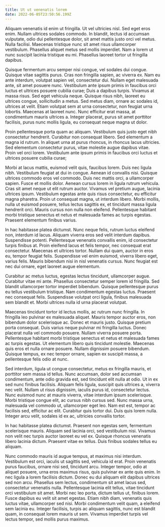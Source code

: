 ```yaml
---
title: Ut ut venenatis lorem
date: 2022-06-05T23:50:56.199Z
---
```

Aliquam venenatis id enim ut fringilla. Ut vel ultricies nisl. Sed eget eros enim. Nullam ultrices sodales commodo. In blandit, lectus id accumsan vulputate, odio dui pellentesque dolor, sit amet mattis justo orci vel metus. Nulla facilisi. Maecenas tristique nunc sit amet risus ullamcorper vestibulum. Phasellus aliquet metus sed mollis imperdiet. Nam a lorem ut nunc suscipit lacinia tristique eu mi. Phasellus laoreet tortor ut fringilla dapibus.

Quisque fermentum arcu semper nisi congue, vel sodales dui congue. Quisque vitae sagittis purus. Cras non fringilla sapien, ac viverra ex. Nam eu ante interdum, volutpat sapien vel, consectetur dui. Nullam eget malesuada ante, sit amet posuere nunc. Vestibulum ante ipsum primis in faucibus orci luctus et ultrices posuere cubilia curae; Duis a dapibus turpis. Vivamus at massa risus. Sed eget vehicula neque. Quisque risus nibh, laoreet eu ultrices congue, sollicitudin a metus. Sed metus diam, ornare ac sodales id, ultrices at velit. Etiam volutpat sem at urna consectetur, non feugiat urna lobortis. Maecenas at laoreet nunc. Nunc efficitur erat massa, at condimentum mauris ultrices a. Integer placerat, purus sit amet porttitor facilisis, purus nunc mollis ligula, eu consequat neque magna ut dolor.

Proin pellentesque porta quam ac aliquam. Vestibulum quis justo eget nibh consectetur hendrerit. Curabitur non consequat libero. Sed elementum a magna id rutrum. In aliquet urna at purus rhoncus, in rhoncus lacus ultricies. Sed elementum consectetur purus, vitae molestie augue dapibus vitae. Proin vel orci lorem. Vestibulum ante ipsum primis in faucibus orci luctus et ultrices posuere cubilia curae;

Morbi at lacus mattis, euismod velit quis, faucibus lorem. Duis nec ligula nibh. Vestibulum feugiat at dui in congue. Aenean id convallis nisi. Quisque ultrices commodo eros vel commodo. Duis nec mattis orci, a ullamcorper sapien. Fusce et mollis dolor. Aenean cursus lorem in ligula rutrum vehicula. Cras sit amet neque ut elit rutrum auctor. Vivamus vel pretium augue, lacinia ultrices ipsum. Vestibulum egestas ante quis risus consectetur, eu efficitur magna pharetra. Proin ut consequat magna, ut interdum libero. Morbi mollis, nulla ut euismod posuere, tellus lectus sagittis ex, et tincidunt massa ligula hendrerit orci. Mauris cursus non nulla non eleifend. Pellentesque habitant morbi tristique senectus et netus et malesuada fames ac turpis egestas. Praesent elementum finibus varius.

In hac habitasse platea dictumst. Nunc neque felis, rutrum luctus eleifend non, interdum id lacus. Aliquam viverra eros sed velit interdum dapibus. Suspendisse potenti. Pellentesque venenatis convallis enim, id consectetur turpis finibus at. Proin eleifend lacus et felis tempor, nec consequat erat consectetur. Maecenas et ultrices tortor. Nullam dui quam, auctor in eros eu, tempor feugiat felis. Suspendisse vel enim euismod, viverra libero eget, varius felis. Mauris bibendum nisi in nisl venenatis cursus. Nunc feugiat est nec dui ornare, eget laoreet augue elementum.

Curabitur ac metus luctus, egestas lectus tincidunt, ullamcorper augue. Curabitur vitae mi ante. Phasellus consectetur semper lorem id fringilla. Sed blandit ullamcorper tortor imperdiet bibendum. Quisque pellentesque purus eu tellus vestibulum tristique. Nam condimentum egestas luctus. Praesent nec consequat felis. Suspendisse volutpat orci ligula, finibus malesuada sem blandit et. Morbi ultrices nulla id urna placerat volutpat.

Maecenas tincidunt tortor id lectus mollis, ac rutrum nunc fringilla. In fringilla leo pulvinar ex malesuada aliquet. Mauris tempor auctor eros, non bibendum dolor scelerisque ac. Donec et mauris justo. Quisque pretium porta consequat. Duis varius neque pulvinar mi fringilla luctus. Donec placerat nulla vel commodo posuere. Nullam viverra posuere porta. Pellentesque habitant morbi tristique senectus et netus et malesuada fames ac turpis egestas. Ut elementum libero quis tincidunt molestie. Maecenas quis eros et nulla ornare posuere. Nullam dignissim posuere bibendum. Quisque tempus, ex nec tempor ornare, sapien ex suscipit massa, a pellentesque felis odio at nunc.

Sed interdum, ligula ut congue consectetur, metus ex fringilla mauris, et porttitor sem massa id tellus. Nunc accumsan, dolor sed accumsan condimentum, ante odio gravida est, sed tincidunt elit nulla at odio. Ut in ex sed nunc finibus facilisis. Aliquam felis ligula, suscipit quis ultrices a, viverra nec velit. Nullam ut risus dignissim, iaculis purus id, consectetur lectus. Nunc euismod nunc at mauris viverra, vitae interdum ipsum scelerisque. Morbi tristique congue elit, ac cursus nibh cursus sed. Nunc massa urna, malesuada vel commodo ut, ullamcorper eget leo. Nam est est, tempor ac facilisis sed, efficitur ac elit. Curabitur quis tortor dui. Duis quis lorem nulla. Integer arcu velit, sodales id ex ac, ultricies convallis tortor.

In hac habitasse platea dictumst. Praesent non egestas sem, fermentum scelerisque mauris. Aliquam sed lacinia orci, sed vestibulum nisi. Vivamus non velit nec turpis auctor laoreet eu vel ex. Quisque rhoncus venenatis libero lacinia dictum. Praesent vitae ex tellus. Duis finibus sodales tellus eu aliquam.

Nunc commodo mauris id augue tempus, at maximus nisi interdum. Vestibulum est orci, iaculis ut sagittis sed, vehicula id erat. Proin venenatis purus faucibus, ornare nisi sed, tincidunt arcu. Integer tempor, odio at aliquet posuere, urna eros maximus risus, quis pulvinar ex ante quis enim. In nec ligula a lorem facilisis dictum. Donec eu dui aliquam elit dapibus ultrices sed non arcu. Phasellus sem lectus, condimentum sit amet lacus sed, consectetur venenatis nulla. Pellentesque lacinia elit tellus, vitae tincidunt orci vestibulum sit amet. Morbi nec leo porta, dictum tellus ut, finibus lorem. Fusce dapibus eu velit sit amet egestas. Etiam nibh diam, venenatis quis luctus vitae, ullamcorper sed nisi. Morbi condimentum velit quam, a eleifend sem lacinia eu. Integer facilisis, turpis ac aliquam sagittis, nunc est blandit quam, in consequat lorem mauris ut sem. Vivamus imperdiet turpis vel lectus tempor, sed mollis purus maximus.